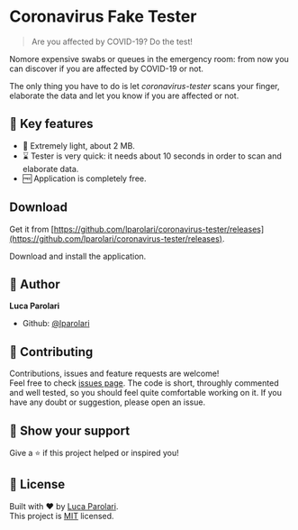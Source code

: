 # Coronavirus Fake Tester

> Are you affected by COVID-19? Do the test!

Nomore expensive swabs or queues in the emergency room: from now you 
can discover if you are affected by COVID-19 or not.

The only thing you have to do is let *coronavirus-tester* scans your
finger, elaborate the data and let you know if you are affected or not.

## 🔑 Key features

- 🚀 Extremely light, about 2 MB.
- ⌛ Tester is very quick: it needs about 10 seconds in order to scan and elaborate data.
- 🆓 Application is completely free.

## Download 

Get it from [https://github.com/lparolari/coronavirus-tester/releases](https://github.com/lparolari/coronavirus-tester/releases).

Download and install the application.

## 👤 Author

**Luca Parolari**

* Github: [@lparolari](https://github.com/lparolari)

## 🤝 Contributing

Contributions, issues and feature requests are welcome!<br />Feel free to check [issues page](https://github.com/lparolari/coronavirus-tester/issues).
The code is short, throughly commented and well tested, so you should feel quite comfortable working on it.
If you have any doubt or suggestion, please open an issue.

## 🦄 Show your support

Give a ⭐️ if this project helped or inspired you!

## 📝 License

Built with ❤️ by [Luca Parolari](https://github.com/lparolari).<br />
This project is [MIT](https://github.com/lparolari/coronavirus-tester/blob/master/LICENSE) licensed.

